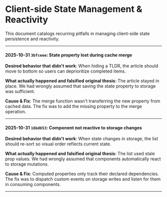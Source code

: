 # Client-side State Management & Reactivity

This document catalogs recurring pitfalls in managing client-side state persistence and reactivity.

---

#### 2025-10-31 `3bfceee`: State property lost during cache merge

**Desired behavior that didn't work**: When hiding a TLDR, the article should move to bottom so users can deprioritize completed items.

**What actually happened and falsified original thesis**: The article stayed in place. We had wrongly assumed that saving the state property to storage was sufficient.

**Cause & Fix**: The merge function wasn't transferring the new property from cached data. The fix was to add the missing property to the merge operation.

---

#### 2025-10-31 `16bd653`: Component not reactive to storage changes

**Desired behavior that didn't work**: When state changes in storage, the list should re-sort so visual order reflects current state.

**What actually happened and falsified original thesis**: The list used stale prop values. We had wrongly assumed that components automatically react to storage mutations.

**Cause & Fix**: Computed properties only track their declared dependencies. The fix was to dispatch custom events on storage writes and listen for them in consuming components.

---
